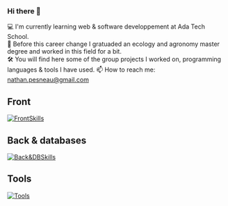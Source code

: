 ### Hi there 👋  

<!--
**NathanPesneau/NathanPesneau** is a ✨ _special_ ✨ repository because its `README.md` (this file) appears on your GitHub profile.

Here are some ideas to get you started:

- 🔭 I’m currently working on ...
- 🌱 I’m currently learning ...
- 👯 I’m looking to collaborate on ...
- 🤔 I’m looking for help with ...
- 💬 Ask me about ...
- 📫 How to reach me: ...
- 😄 Pronouns: ...
- ⚡ Fun fact: ...
-->

💻 I'm currently learning web & software developpement at Ada Tech School.  
🌱 Before this career change I gratuaded an ecology and agronomy master degree and worked in this field for a bit.  
🛠 You will find here some of the group projects I worked on, programming languages & tools I have used.
📫 How to reach me: nathan.pesneau@gmail.com

## Front 
[![FrontSkills](https://skillicons.dev/icons?i=html,css,react,tailwind)](https://skillicons.dev)

## Back & databases
[![Back&DBSkills](https://skillicons.dev/icons?i=js,python,php,laravel,nodejs,mysql,postgres)](https://skillicons.dev)

## Tools 
[![Tools](https://skillicons.dev/icons?i=docker,postman,github,figma)](https://skillicons.dev)
